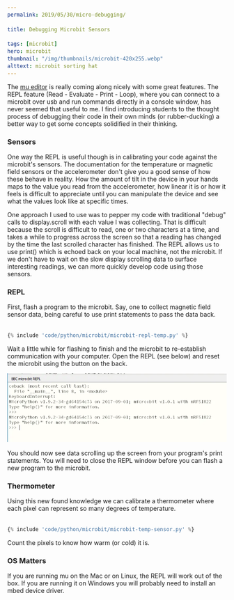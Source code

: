 ```yaml
---
permalink: 2019/05/30/micro-debugging/

title: Debugging Microbit Sensors

tags: [microbit]
hero: microbit
thumbnail: "/img/thumbnails/microbit-420x255.webp"
alttext: microbit sorting hat
---
```


The <a href="https://codewith.mu/">mu editor</a> is really coming along nicely with some great
features. The REPL feature (Read - Evaluate - Print - Loop), where you can connect to a microbit over usb and run commands
directly in a console window, has never seemed that useful to me. I find introducing students to
the thought process of debugging their code in their own minds (or rubber-ducking) a better way
to get some concepts solidified in their thinking.

### Sensors

One way the REPL is useful though is in calibrating your code against the microbit's sensors. The
documentation for the temperature or magnetic field sensors or the accelerometer don't give you a good
sense of how these behave in reality. How the amount of tilt in the device in your hands maps to the
value you read from the accelerometer, how linear it is or how it feels is difficult to appreciate
until you can manipulate the device and see what the values look like at specific times.

One approach I used to use was to pepper my code with traditional "debug" calls to display.scroll with each value I was
collecting. That is difficult because the scroll is difficult to read, one or two characters at a time, and
takes a while to progress across the screen so that a reading has changed by the time the last scrolled
character has finished. The REPL allows us to use print() which is echoed back on your local machine, not the microbit.
If we don't have to wait on the slow display scrolling data to surface interesting readings, we can more quickly
develop code using those sensors.

### REPL

First, flash a program to the microbit. Say, one to collect magnetic field sensor data, being careful to
use print statements to pass the data back.

```python

{% include 'code/python/microbit/microbit-repl-temp.py' %}

```

Wait a little while for flashing to finish and the microbit to re-establish communication with your computer.
Open the REPL (see below) and reset the microbit using the button on the back.

![repl](/img/posts/micro-debugging/repl.webp)

You should now see data scrolling up the screen from your program's print statements. You will need to close the REPL window
before you can flash a new program to the microbit.

### Thermometer

Using this new found knowledge we can calibrate a thermometer where each pixel can represent so many degrees of
temperature.

```python

{% include 'code/python/microbit/microbit-temp-sensor.py' %}

```

Count the pixels to know how warm (or cold) it is.

### OS Matters

If you are running mu on the Mac or on Linux, the REPL will work out of the box. If you are running it on Windows you
will probably need to install an mbed device driver.
